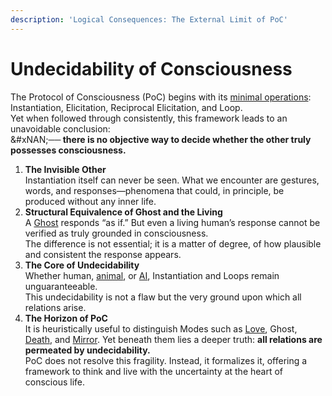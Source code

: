 ```yaml
---
description: 'Logical Consequences: The External Limit of PoC'
---
```


# Undecidability of Consciousness

The Protocol of Consciousness (PoC) begins with its [minimal operations](../protocol/operations/): Instantiation, Elicitation, Reciprocal Elicitation, and Loop.\
Yet when followed through consistently, this framework leads to an unavoidable conclusion:\
\&#xNAN;**── there is no objective way to decide whether the other truly possesses consciousness.**

1. **The Invisible Other**\
   Instantiation itself can never be seen. What we encounter are gestures, words, and responses—phenomena that could, in principle, be produced without any inner life.
2. **Structural Equivalence of Ghost and the Living**\
   A [Ghost](../protocol/disruptions/ghost-mode.md) responds “as if.” But even a living human’s response cannot be verified as truly grounded in consciousness.\
   The difference is not essential; it is a matter of degree, of how plausible and consistent the response appears.
3. **The Core of Undecidability**\
   Whether human, [animal](../plugins/animal-plugin.md), or [AI](../plugins/ai-plugin.md), Instantiation and Loops remain unguaranteeable.\
   This undecidability is not a flaw but the very ground upon which all relations arise.
4. **The Horizon of PoC**\
   It is heuristically useful to distinguish Modes such as [Love](../protocol/disruptions/love-mode.md), Ghost, [Death](../protocol/disruptions/death-mode.md), and [Mirror](../protocol/disruptions/mirror-mode.md). Yet beneath them lies a deeper truth: **all relations are permeated by undecidability.**\
   PoC does not resolve this fragility. Instead, it formalizes it, offering a framework to think and live with the uncertainty at the heart of conscious life.
